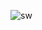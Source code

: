 ![sw](https://user-images.githubusercontent.com/93269830/150329541-44705cfc-6e1e-43c3-a4d3-970d029fd540.png)
